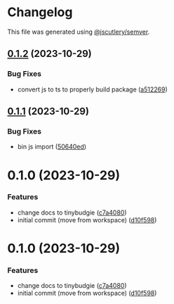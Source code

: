 # Changelog

This file was generated using [@jscutlery/semver](https://github.com/jscutlery/semver).

## [0.1.2](https://github.com/tinybudgie/packages/compare/create-workspace-0.1.1...create-workspace-0.1.2) (2023-10-29)


### Bug Fixes

* convert js to ts to properly build package ([a512269](https://github.com/tinybudgie/packages/commit/a5122699e02721d9a14ecab6029514ec58ab8808))



## [0.1.1](https://github.com/tinybudgie/packages/compare/create-workspace-0.1.0...create-workspace-0.1.1) (2023-10-29)


### Bug Fixes

* bin js import ([50640ed](https://github.com/tinybudgie/packages/commit/50640edaf92fc6c5985d5f0151eb26ff8d5d9cda))



# 0.1.0 (2023-10-29)


### Features

* change docs to tinybudgie ([c7a4080](https://github.com/tinybudgie/packages/commit/c7a4080a0d4d57c59356ecb252167bff5fcf211e))
* initial commit (move from workspace) ([d10f598](https://github.com/tinybudgie/packages/commit/d10f598b97ecfa39244ff31ac85f4e174ecdb9ac))



# 0.1.0 (2023-10-29)


### Features

* change docs to tinybudgie ([c7a4080](https://github.com/tinybudgie/packages/commit/c7a4080a0d4d57c59356ecb252167bff5fcf211e))
* initial commit (move from workspace) ([d10f598](https://github.com/tinybudgie/packages/commit/d10f598b97ecfa39244ff31ac85f4e174ecdb9ac))
